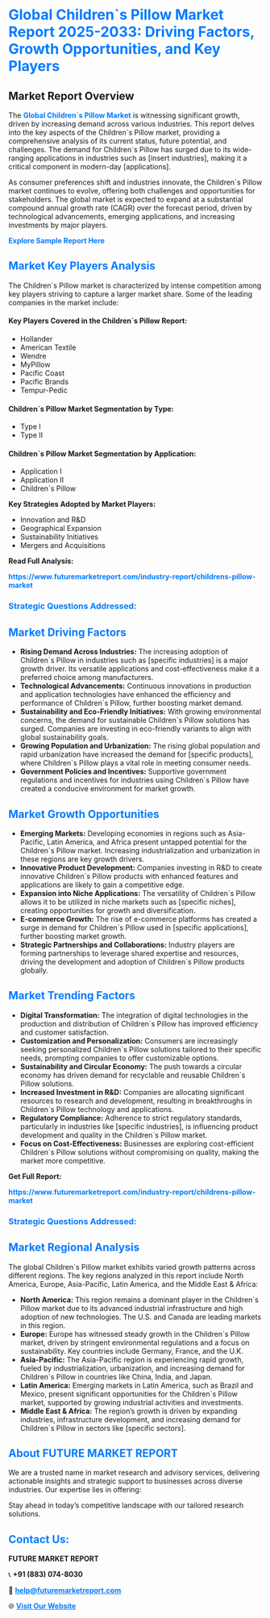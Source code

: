 <h1 style="color: #007BFF;">Global Children`s Pillow Market Report 2025-2033: Driving Factors, Growth Opportunities, and Key Players</h1>

<section id="overview">
<h2>Market Report Overview</h2>
<p>The <a href="https://www.futuremarketreport.com/industry-report/childrens-pillow-market" style="color: #007BFF; text-decoration: none;"><strong>Global Children`s Pillow Market</strong></a> is witnessing significant growth, driven by increasing demand across various industries. This report delves into the key aspects of the Children`s Pillow market, providing a comprehensive analysis of its current status, future potential, and challenges. The demand for Children`s Pillow has surged due to its wide-ranging applications in industries such as [insert industries], making it a critical component in modern-day [applications].</p>
<p>As consumer preferences shift and industries innovate, the Children`s Pillow market continues to evolve, offering both challenges and opportunities for stakeholders. The global market is expected to expand at a substantial compound annual growth rate (CAGR) over the forecast period, driven by technological advancements, emerging applications, and increasing investments by major players.</p>
</section>

<section id="overview">
<p><a href="https://www.futuremarketreport.com/request-sample/reportId=120102" style="color: #007BFF; text-decoration: none;"><strong>Explore Sample Report Here</strong></a></p>
</section>

<section id="key-players">
<h2 style="color: #007BFF;">Market Key Players Analysis</h2>
<p>The Children`s Pillow market is characterized by intense competition among key players striving to capture a larger market share. Some of the leading companies in the market include:</p>
<h4>Key Players Covered in the Children`s Pillow Report:</h4>
<ul><li>Hollander</li><li>American Textile</li><li>Wendre</li><li>MyPillow</li><li>Pacific Coast</li><li>Pacific Brands</li><li>Tempur-Pedic</li></ul>
<h4>Children`s Pillow Market Segmentation by Type:</h4>
<ul><li>Type I</li><li>Type II</li></ul>

<h4>Children`s Pillow Market Segmentation by Application:</h4>
<ul><li>Application I</li><li>Application II</li><li>Children`s Pillow</li></ul>
<p><strong>Key Strategies Adopted by Market Players:</strong></p>
<ul>
<li>Innovation and R&D</li>
<li>Geographical Expansion</li>
<li>Sustainability Initiatives</li>
<li>Mergers and Acquisitions</li>
</ul>
</section>

<section>
<p><strong>Read Full Analysis: </strong></p><a href="https://www.futuremarketreport.com/industry-report/childrens-pillow-market" style="color: #007BFF; text-decoration: none;"><strong>https://www.futuremarketreport.com/industry-report/childrens-pillow-market</strong></a>
<h3 style="color: #007BFF;">Strategic Questions Addressed:</h3>
</section>

<section id="driving-factors">
<h2 style="color: #007BFF;">Market Driving Factors</h2>
<ul>
<li><strong>Rising Demand Across Industries:</strong> The increasing adoption of Children`s Pillow in industries such as [specific industries] is a major growth driver. Its versatile applications and cost-effectiveness make it a preferred choice among manufacturers.</li>
<li><strong>Technological Advancements:</strong> Continuous innovations in production and application technologies have enhanced the efficiency and performance of Children`s Pillow, further boosting market demand.</li>
<li><strong>Sustainability and Eco-Friendly Initiatives:</strong> With growing environmental concerns, the demand for sustainable Children`s Pillow solutions has surged. Companies are investing in eco-friendly variants to align with global sustainability goals.</li>
<li><strong>Growing Population and Urbanization:</strong> The rising global population and rapid urbanization have increased the demand for [specific products], where Children`s Pillow plays a vital role in meeting consumer needs.</li>
<li><strong>Government Policies and Incentives:</strong> Supportive government regulations and incentives for industries using Children`s Pillow have created a conducive environment for market growth.</li>
</ul>
</section>

<section id="growth-opportunities">
<h2 style="color: #007BFF;">Market Growth Opportunities</h2>
<ul>
<li><strong>Emerging Markets:</strong> Developing economies in regions such as Asia-Pacific, Latin America, and Africa present untapped potential for the Children`s Pillow market. Increasing industrialization and urbanization in these regions are key growth drivers.</li>
<li><strong>Innovative Product Development:</strong> Companies investing in R&D to create innovative Children`s Pillow products with enhanced features and applications are likely to gain a competitive edge.</li>
<li><strong>Expansion into Niche Applications:</strong> The versatility of Children`s Pillow allows it to be utilized in niche markets such as [specific niches], creating opportunities for growth and diversification.</li>
<li><strong>E-commerce Growth:</strong> The rise of e-commerce platforms has created a surge in demand for Children`s Pillow used in [specific applications], further boosting market growth.</li>
<li><strong>Strategic Partnerships and Collaborations:</strong> Industry players are forming partnerships to leverage shared expertise and resources, driving the development and adoption of Children`s Pillow products globally.</li>
</ul>
</section>

<section id="trending-factors">
<h2 style="color: #007BFF;">Market Trending Factors</h2>
<ul>
<li><strong>Digital Transformation:</strong> The integration of digital technologies in the production and distribution of Children`s Pillow has improved efficiency and customer satisfaction.</li>
<li><strong>Customization and Personalization:</strong> Consumers are increasingly seeking personalized Children`s Pillow solutions tailored to their specific needs, prompting companies to offer customizable options.</li>
<li><strong>Sustainability and Circular Economy:</strong> The push towards a circular economy has driven demand for recyclable and reusable Children`s Pillow solutions.</li>
<li><strong>Increased Investment in R&D:</strong> Companies are allocating significant resources to research and development, resulting in breakthroughs in Children`s Pillow technology and applications.</li>
<li><strong>Regulatory Compliance:</strong> Adherence to strict regulatory standards, particularly in industries like [specific industries], is influencing product development and quality in the Children`s Pillow market.</li>
<li><strong>Focus on Cost-Effectiveness:</strong> Businesses are exploring cost-efficient Children`s Pillow solutions without compromising on quality, making the market more competitive.</li>
</ul>
</section>

<section>
<p><strong>Get Full Report: </strong></p><a href="https://www.futuremarketreport.com/industry-report/childrens-pillow-market" style="color: #007BFF; text-decoration: none;"><strong>https://www.futuremarketreport.com/industry-report/childrens-pillow-market</strong></a>
<h3 style="color: #007BFF;">Strategic Questions Addressed:</h3>
</section>


<section id="regional-analysis">
<h2 style="color: #007BFF;">Market Regional Analysis</h2>
<p>The global Children`s Pillow market exhibits varied growth patterns across different regions. The key regions analyzed in this report include North America, Europe, Asia-Pacific, Latin America, and the Middle East & Africa:</p>
<ul>
<li><strong>North America:</strong> This region remains a dominant player in the Children`s Pillow market due to its advanced industrial infrastructure and high adoption of new technologies. The U.S. and Canada are leading markets in this region.</li>
<li><strong>Europe:</strong> Europe has witnessed steady growth in the Children`s Pillow market, driven by stringent environmental regulations and a focus on sustainability. Key countries include Germany, France, and the U.K.</li>
<li><strong>Asia-Pacific:</strong> The Asia-Pacific region is experiencing rapid growth, fueled by industrialization, urbanization, and increasing demand for Children`s Pillow in countries like China, India, and Japan.</li>
<li><strong>Latin America:</strong> Emerging markets in Latin America, such as Brazil and Mexico, present significant opportunities for the Children`s Pillow market, supported by growing industrial activities and investments.</li>
<li><strong>Middle East & Africa:</strong> The region’s growth is driven by expanding industries, infrastructure development, and increasing demand for Children`s Pillow in sectors like [specific sectors].</li>
</ul>
</section>

<footer>
<h2 style="color: #007BFF;">About FUTURE MARKET REPORT</h2>
<p>We are a trusted name in market research and advisory services, delivering actionable insights and strategic support to businesses across diverse industries. Our expertise lies in offering:</p>

<p>Stay ahead in today’s competitive landscape with our tailored research solutions.</p>

<h2 style="color: #007BFF;">Contact Us:</h2>
<p><strong>FUTURE MARKET REPORT</strong></p>
<p>📞 <strong>+91 (883) 074-8030</strong></p>
<p>📧 <strong><a href="mailto:help@futuremarketreport.com" style="color: #007BFF;">help@futuremarketreport.com</a></strong></p>
<p>🌐 <strong><a href="https://www.futuremarketreport.com/" style="color: #007BFF;">Visit Our Website</a></strong></p>
</footer>